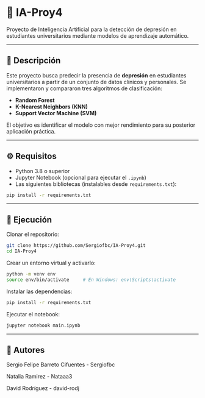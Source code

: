 # 🧠 IA-Proy4

Proyecto de Inteligencia Artificial para la detección de depresión en estudiantes universitarios mediante modelos de aprendizaje automático.

---

## 📘 Descripción

Este proyecto busca predecir la presencia de **depresión** en estudiantes universitarios a partir de un conjunto de datos clínicos y personales. Se implementaron y compararon tres algoritmos de clasificación:

- **Random Forest**
- **K-Nearest Neighbors (KNN)**
- **Support Vector Machine (SVM)**

El objetivo es identificar el modelo con mejor rendimiento para su posterior aplicación práctica.

---

## ⚙️ Requisitos

- Python 3.8 o superior
- Jupyter Notebook (opcional para ejecutar el `.ipynb`)
- Las siguientes bibliotecas (instalables desde `requirements.txt`):

```bash
pip install -r requirements.txt
```
---

## 🚀 Ejecución

Clonar el repositorio:
```bash
git clone https://github.com/Sergiofbc/IA-Proy4.git
cd IA-Proy4
```
Crear un entorno virtual y activarlo:
```bash
python -m venv env
source env/bin/activate     # En Windows: env\Scripts\activate
```
Instalar las dependencias:
```bash
pip install -r requirements.txt
```
Ejecutar el notebook:
```bash
jupyter notebook main.ipynb
```

---

## 👥 Autores
Sergio Felipe Barreto Cifuentes - Sergiofbc

Natalia Ramirez - Nataaa3

David Rodríguez - david-rodj

